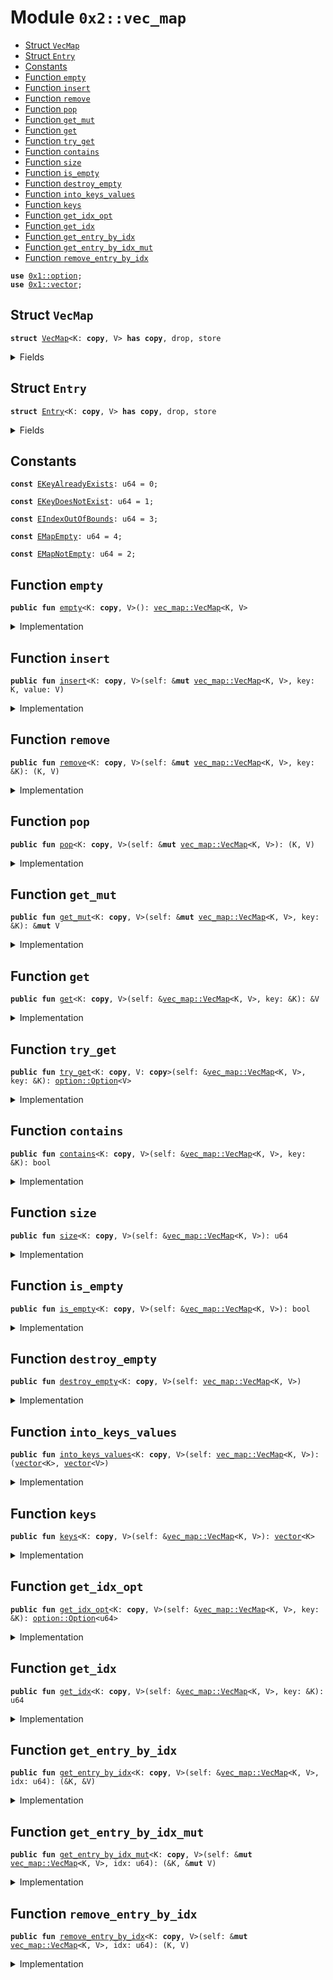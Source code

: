 
<a name="0x2_vec_map"></a>

# Module `0x2::vec_map`



-  [Struct `VecMap`](#0x2_vec_map_VecMap)
-  [Struct `Entry`](#0x2_vec_map_Entry)
-  [Constants](#@Constants_0)
-  [Function `empty`](#0x2_vec_map_empty)
-  [Function `insert`](#0x2_vec_map_insert)
-  [Function `remove`](#0x2_vec_map_remove)
-  [Function `pop`](#0x2_vec_map_pop)
-  [Function `get_mut`](#0x2_vec_map_get_mut)
-  [Function `get`](#0x2_vec_map_get)
-  [Function `try_get`](#0x2_vec_map_try_get)
-  [Function `contains`](#0x2_vec_map_contains)
-  [Function `size`](#0x2_vec_map_size)
-  [Function `is_empty`](#0x2_vec_map_is_empty)
-  [Function `destroy_empty`](#0x2_vec_map_destroy_empty)
-  [Function `into_keys_values`](#0x2_vec_map_into_keys_values)
-  [Function `keys`](#0x2_vec_map_keys)
-  [Function `get_idx_opt`](#0x2_vec_map_get_idx_opt)
-  [Function `get_idx`](#0x2_vec_map_get_idx)
-  [Function `get_entry_by_idx`](#0x2_vec_map_get_entry_by_idx)
-  [Function `get_entry_by_idx_mut`](#0x2_vec_map_get_entry_by_idx_mut)
-  [Function `remove_entry_by_idx`](#0x2_vec_map_remove_entry_by_idx)


<pre><code><b>use</b> <a href="../../dependencies/move-stdlib/option.md#0x1_option">0x1::option</a>;
<b>use</b> <a href="../../dependencies/move-stdlib/vector.md#0x1_vector">0x1::vector</a>;
</code></pre>



<a name="0x2_vec_map_VecMap"></a>

## Struct `VecMap`



<pre><code><b>struct</b> <a href="../../dependencies/sui-framework/vec_map.md#0x2_vec_map_VecMap">VecMap</a>&lt;K: <b>copy</b>, V&gt; <b>has</b> <b>copy</b>, drop, store
</code></pre>



<details>
<summary>Fields</summary>


<dl>
<dt>
<code>contents: <a href="../../dependencies/move-stdlib/vector.md#0x1_vector">vector</a>&lt;<a href="../../dependencies/sui-framework/vec_map.md#0x2_vec_map_Entry">vec_map::Entry</a>&lt;K, V&gt;&gt;</code>
</dt>
<dd>

</dd>
</dl>


</details>

<a name="0x2_vec_map_Entry"></a>

## Struct `Entry`



<pre><code><b>struct</b> <a href="../../dependencies/sui-framework/vec_map.md#0x2_vec_map_Entry">Entry</a>&lt;K: <b>copy</b>, V&gt; <b>has</b> <b>copy</b>, drop, store
</code></pre>



<details>
<summary>Fields</summary>


<dl>
<dt>
<code>key: K</code>
</dt>
<dd>

</dd>
<dt>
<code>value: V</code>
</dt>
<dd>

</dd>
</dl>


</details>

<a name="@Constants_0"></a>

## Constants


<a name="0x2_vec_map_EKeyAlreadyExists"></a>



<pre><code><b>const</b> <a href="../../dependencies/sui-framework/vec_map.md#0x2_vec_map_EKeyAlreadyExists">EKeyAlreadyExists</a>: u64 = 0;
</code></pre>



<a name="0x2_vec_map_EKeyDoesNotExist"></a>



<pre><code><b>const</b> <a href="../../dependencies/sui-framework/vec_map.md#0x2_vec_map_EKeyDoesNotExist">EKeyDoesNotExist</a>: u64 = 1;
</code></pre>



<a name="0x2_vec_map_EIndexOutOfBounds"></a>



<pre><code><b>const</b> <a href="../../dependencies/sui-framework/vec_map.md#0x2_vec_map_EIndexOutOfBounds">EIndexOutOfBounds</a>: u64 = 3;
</code></pre>



<a name="0x2_vec_map_EMapEmpty"></a>



<pre><code><b>const</b> <a href="../../dependencies/sui-framework/vec_map.md#0x2_vec_map_EMapEmpty">EMapEmpty</a>: u64 = 4;
</code></pre>



<a name="0x2_vec_map_EMapNotEmpty"></a>



<pre><code><b>const</b> <a href="../../dependencies/sui-framework/vec_map.md#0x2_vec_map_EMapNotEmpty">EMapNotEmpty</a>: u64 = 2;
</code></pre>



<a name="0x2_vec_map_empty"></a>

## Function `empty`



<pre><code><b>public</b> <b>fun</b> <a href="../../dependencies/sui-framework/vec_map.md#0x2_vec_map_empty">empty</a>&lt;K: <b>copy</b>, V&gt;(): <a href="../../dependencies/sui-framework/vec_map.md#0x2_vec_map_VecMap">vec_map::VecMap</a>&lt;K, V&gt;
</code></pre>



<details>
<summary>Implementation</summary>


<pre><code><b>public</b> <b>fun</b> <a href="../../dependencies/sui-framework/vec_map.md#0x2_vec_map_empty">empty</a>&lt;K: <b>copy</b>, V&gt;(): <a href="../../dependencies/sui-framework/vec_map.md#0x2_vec_map_VecMap">VecMap</a>&lt;K,V&gt; {
    <a href="../../dependencies/sui-framework/vec_map.md#0x2_vec_map_VecMap">VecMap</a> { contents: <a href="../../dependencies/move-stdlib/vector.md#0x1_vector_empty">vector::empty</a>() }
}
</code></pre>



</details>

<a name="0x2_vec_map_insert"></a>

## Function `insert`



<pre><code><b>public</b> <b>fun</b> <a href="../../dependencies/sui-framework/vec_map.md#0x2_vec_map_insert">insert</a>&lt;K: <b>copy</b>, V&gt;(self: &<b>mut</b> <a href="../../dependencies/sui-framework/vec_map.md#0x2_vec_map_VecMap">vec_map::VecMap</a>&lt;K, V&gt;, key: K, value: V)
</code></pre>



<details>
<summary>Implementation</summary>


<pre><code><b>public</b> <b>fun</b> <a href="../../dependencies/sui-framework/vec_map.md#0x2_vec_map_insert">insert</a>&lt;K: <b>copy</b>, V&gt;(self: &<b>mut</b> <a href="../../dependencies/sui-framework/vec_map.md#0x2_vec_map_VecMap">VecMap</a>&lt;K,V&gt;, key: K, value: V) {
    <b>assert</b>!(!<a href="../../dependencies/sui-framework/vec_map.md#0x2_vec_map_contains">contains</a>(self, &key), <a href="../../dependencies/sui-framework/vec_map.md#0x2_vec_map_EKeyAlreadyExists">EKeyAlreadyExists</a>);
    <a href="../../dependencies/move-stdlib/vector.md#0x1_vector_push_back">vector::push_back</a>(&<b>mut</b> self.contents, <a href="../../dependencies/sui-framework/vec_map.md#0x2_vec_map_Entry">Entry</a> { key, value })
}
</code></pre>



</details>

<a name="0x2_vec_map_remove"></a>

## Function `remove`



<pre><code><b>public</b> <b>fun</b> <a href="../../dependencies/sui-framework/vec_map.md#0x2_vec_map_remove">remove</a>&lt;K: <b>copy</b>, V&gt;(self: &<b>mut</b> <a href="../../dependencies/sui-framework/vec_map.md#0x2_vec_map_VecMap">vec_map::VecMap</a>&lt;K, V&gt;, key: &K): (K, V)
</code></pre>



<details>
<summary>Implementation</summary>


<pre><code><b>public</b> <b>fun</b> <a href="../../dependencies/sui-framework/vec_map.md#0x2_vec_map_remove">remove</a>&lt;K: <b>copy</b>, V&gt;(self: &<b>mut</b> <a href="../../dependencies/sui-framework/vec_map.md#0x2_vec_map_VecMap">VecMap</a>&lt;K,V&gt;, key: &K): (K, V) {
    <b>let</b> idx = <a href="../../dependencies/sui-framework/vec_map.md#0x2_vec_map_get_idx">get_idx</a>(self, key);
    <b>let</b> <a href="../../dependencies/sui-framework/vec_map.md#0x2_vec_map_Entry">Entry</a> { key, value } = <a href="../../dependencies/move-stdlib/vector.md#0x1_vector_remove">vector::remove</a>(&<b>mut</b> self.contents, idx);
    (key, value)
}
</code></pre>



</details>

<a name="0x2_vec_map_pop"></a>

## Function `pop`



<pre><code><b>public</b> <b>fun</b> <a href="../../dependencies/sui-framework/vec_map.md#0x2_vec_map_pop">pop</a>&lt;K: <b>copy</b>, V&gt;(self: &<b>mut</b> <a href="../../dependencies/sui-framework/vec_map.md#0x2_vec_map_VecMap">vec_map::VecMap</a>&lt;K, V&gt;): (K, V)
</code></pre>



<details>
<summary>Implementation</summary>


<pre><code><b>public</b> <b>fun</b> <a href="../../dependencies/sui-framework/vec_map.md#0x2_vec_map_pop">pop</a>&lt;K: <b>copy</b>, V&gt;(self: &<b>mut</b> <a href="../../dependencies/sui-framework/vec_map.md#0x2_vec_map_VecMap">VecMap</a>&lt;K,V&gt;): (K, V) {
    <b>assert</b>!(!<a href="../../dependencies/move-stdlib/vector.md#0x1_vector_is_empty">vector::is_empty</a>(&self.contents), <a href="../../dependencies/sui-framework/vec_map.md#0x2_vec_map_EMapEmpty">EMapEmpty</a>);
    <b>let</b> <a href="../../dependencies/sui-framework/vec_map.md#0x2_vec_map_Entry">Entry</a> { key, value } = <a href="../../dependencies/move-stdlib/vector.md#0x1_vector_pop_back">vector::pop_back</a>(&<b>mut</b> self.contents);
    (key, value)
}
</code></pre>



</details>

<a name="0x2_vec_map_get_mut"></a>

## Function `get_mut`



<pre><code><b>public</b> <b>fun</b> <a href="../../dependencies/sui-framework/vec_map.md#0x2_vec_map_get_mut">get_mut</a>&lt;K: <b>copy</b>, V&gt;(self: &<b>mut</b> <a href="../../dependencies/sui-framework/vec_map.md#0x2_vec_map_VecMap">vec_map::VecMap</a>&lt;K, V&gt;, key: &K): &<b>mut</b> V
</code></pre>



<details>
<summary>Implementation</summary>


<pre><code><b>public</b> <b>fun</b> <a href="../../dependencies/sui-framework/vec_map.md#0x2_vec_map_get_mut">get_mut</a>&lt;K: <b>copy</b>, V&gt;(self: &<b>mut</b> <a href="../../dependencies/sui-framework/vec_map.md#0x2_vec_map_VecMap">VecMap</a>&lt;K,V&gt;, key: &K): &<b>mut</b> V {
    <b>let</b> idx = <a href="../../dependencies/sui-framework/vec_map.md#0x2_vec_map_get_idx">get_idx</a>(self, key);
    <b>let</b> entry = <a href="../../dependencies/move-stdlib/vector.md#0x1_vector_borrow_mut">vector::borrow_mut</a>(&<b>mut</b> self.contents, idx);
    &<b>mut</b> entry.value
}
</code></pre>



</details>

<a name="0x2_vec_map_get"></a>

## Function `get`



<pre><code><b>public</b> <b>fun</b> <a href="../../dependencies/sui-framework/vec_map.md#0x2_vec_map_get">get</a>&lt;K: <b>copy</b>, V&gt;(self: &<a href="../../dependencies/sui-framework/vec_map.md#0x2_vec_map_VecMap">vec_map::VecMap</a>&lt;K, V&gt;, key: &K): &V
</code></pre>



<details>
<summary>Implementation</summary>


<pre><code><b>public</b> <b>fun</b> <a href="../../dependencies/sui-framework/vec_map.md#0x2_vec_map_get">get</a>&lt;K: <b>copy</b>, V&gt;(self: &<a href="../../dependencies/sui-framework/vec_map.md#0x2_vec_map_VecMap">VecMap</a>&lt;K,V&gt;, key: &K): &V {
    <b>let</b> idx = <a href="../../dependencies/sui-framework/vec_map.md#0x2_vec_map_get_idx">get_idx</a>(self, key);
    <b>let</b> entry = <a href="../../dependencies/move-stdlib/vector.md#0x1_vector_borrow">vector::borrow</a>(&self.contents, idx);
    &entry.value
}
</code></pre>



</details>

<a name="0x2_vec_map_try_get"></a>

## Function `try_get`



<pre><code><b>public</b> <b>fun</b> <a href="../../dependencies/sui-framework/vec_map.md#0x2_vec_map_try_get">try_get</a>&lt;K: <b>copy</b>, V: <b>copy</b>&gt;(self: &<a href="../../dependencies/sui-framework/vec_map.md#0x2_vec_map_VecMap">vec_map::VecMap</a>&lt;K, V&gt;, key: &K): <a href="../../dependencies/move-stdlib/option.md#0x1_option_Option">option::Option</a>&lt;V&gt;
</code></pre>



<details>
<summary>Implementation</summary>


<pre><code><b>public</b> <b>fun</b> <a href="../../dependencies/sui-framework/vec_map.md#0x2_vec_map_try_get">try_get</a>&lt;K: <b>copy</b>, V: <b>copy</b>&gt;(self: &<a href="../../dependencies/sui-framework/vec_map.md#0x2_vec_map_VecMap">VecMap</a>&lt;K,V&gt;, key: &K): Option&lt;V&gt; {
    <b>if</b> (<a href="../../dependencies/sui-framework/vec_map.md#0x2_vec_map_contains">contains</a>(self, key)) {
        <a href="../../dependencies/move-stdlib/option.md#0x1_option_some">option::some</a>(*<a href="../../dependencies/sui-framework/vec_map.md#0x2_vec_map_get">get</a>(self, key))
    } <b>else</b> {
        <a href="../../dependencies/move-stdlib/option.md#0x1_option_none">option::none</a>()
    }
}
</code></pre>



</details>

<a name="0x2_vec_map_contains"></a>

## Function `contains`



<pre><code><b>public</b> <b>fun</b> <a href="../../dependencies/sui-framework/vec_map.md#0x2_vec_map_contains">contains</a>&lt;K: <b>copy</b>, V&gt;(self: &<a href="../../dependencies/sui-framework/vec_map.md#0x2_vec_map_VecMap">vec_map::VecMap</a>&lt;K, V&gt;, key: &K): bool
</code></pre>



<details>
<summary>Implementation</summary>


<pre><code><b>public</b> <b>fun</b> <a href="../../dependencies/sui-framework/vec_map.md#0x2_vec_map_contains">contains</a>&lt;K: <b>copy</b>, V&gt;(self: &<a href="../../dependencies/sui-framework/vec_map.md#0x2_vec_map_VecMap">VecMap</a>&lt;K, V&gt;, key: &K): bool {
    <a href="../../dependencies/move-stdlib/option.md#0x1_option_is_some">option::is_some</a>(&<a href="../../dependencies/sui-framework/vec_map.md#0x2_vec_map_get_idx_opt">get_idx_opt</a>(self, key))
}
</code></pre>



</details>

<a name="0x2_vec_map_size"></a>

## Function `size`



<pre><code><b>public</b> <b>fun</b> <a href="../../dependencies/sui-framework/vec_map.md#0x2_vec_map_size">size</a>&lt;K: <b>copy</b>, V&gt;(self: &<a href="../../dependencies/sui-framework/vec_map.md#0x2_vec_map_VecMap">vec_map::VecMap</a>&lt;K, V&gt;): u64
</code></pre>



<details>
<summary>Implementation</summary>


<pre><code><b>public</b> <b>fun</b> <a href="../../dependencies/sui-framework/vec_map.md#0x2_vec_map_size">size</a>&lt;K: <b>copy</b>, V&gt;(self: &<a href="../../dependencies/sui-framework/vec_map.md#0x2_vec_map_VecMap">VecMap</a>&lt;K,V&gt;): u64 {
    <a href="../../dependencies/move-stdlib/vector.md#0x1_vector_length">vector::length</a>(&self.contents)
}
</code></pre>



</details>

<a name="0x2_vec_map_is_empty"></a>

## Function `is_empty`



<pre><code><b>public</b> <b>fun</b> <a href="../../dependencies/sui-framework/vec_map.md#0x2_vec_map_is_empty">is_empty</a>&lt;K: <b>copy</b>, V&gt;(self: &<a href="../../dependencies/sui-framework/vec_map.md#0x2_vec_map_VecMap">vec_map::VecMap</a>&lt;K, V&gt;): bool
</code></pre>



<details>
<summary>Implementation</summary>


<pre><code><b>public</b> <b>fun</b> <a href="../../dependencies/sui-framework/vec_map.md#0x2_vec_map_is_empty">is_empty</a>&lt;K: <b>copy</b>, V&gt;(self: &<a href="../../dependencies/sui-framework/vec_map.md#0x2_vec_map_VecMap">VecMap</a>&lt;K,V&gt;): bool {
    <a href="../../dependencies/sui-framework/vec_map.md#0x2_vec_map_size">size</a>(self) == 0
}
</code></pre>



</details>

<a name="0x2_vec_map_destroy_empty"></a>

## Function `destroy_empty`



<pre><code><b>public</b> <b>fun</b> <a href="../../dependencies/sui-framework/vec_map.md#0x2_vec_map_destroy_empty">destroy_empty</a>&lt;K: <b>copy</b>, V&gt;(self: <a href="../../dependencies/sui-framework/vec_map.md#0x2_vec_map_VecMap">vec_map::VecMap</a>&lt;K, V&gt;)
</code></pre>



<details>
<summary>Implementation</summary>


<pre><code><b>public</b> <b>fun</b> <a href="../../dependencies/sui-framework/vec_map.md#0x2_vec_map_destroy_empty">destroy_empty</a>&lt;K: <b>copy</b>, V&gt;(self: <a href="../../dependencies/sui-framework/vec_map.md#0x2_vec_map_VecMap">VecMap</a>&lt;K, V&gt;) {
    <b>let</b> <a href="../../dependencies/sui-framework/vec_map.md#0x2_vec_map_VecMap">VecMap</a> { contents } = self;
    <b>assert</b>!(<a href="../../dependencies/move-stdlib/vector.md#0x1_vector_is_empty">vector::is_empty</a>(&contents), <a href="../../dependencies/sui-framework/vec_map.md#0x2_vec_map_EMapNotEmpty">EMapNotEmpty</a>);
    <a href="../../dependencies/move-stdlib/vector.md#0x1_vector_destroy_empty">vector::destroy_empty</a>(contents)
}
</code></pre>



</details>

<a name="0x2_vec_map_into_keys_values"></a>

## Function `into_keys_values`



<pre><code><b>public</b> <b>fun</b> <a href="../../dependencies/sui-framework/vec_map.md#0x2_vec_map_into_keys_values">into_keys_values</a>&lt;K: <b>copy</b>, V&gt;(self: <a href="../../dependencies/sui-framework/vec_map.md#0x2_vec_map_VecMap">vec_map::VecMap</a>&lt;K, V&gt;): (<a href="../../dependencies/move-stdlib/vector.md#0x1_vector">vector</a>&lt;K&gt;, <a href="../../dependencies/move-stdlib/vector.md#0x1_vector">vector</a>&lt;V&gt;)
</code></pre>



<details>
<summary>Implementation</summary>


<pre><code><b>public</b> <b>fun</b> <a href="../../dependencies/sui-framework/vec_map.md#0x2_vec_map_into_keys_values">into_keys_values</a>&lt;K: <b>copy</b>, V&gt;(self: <a href="../../dependencies/sui-framework/vec_map.md#0x2_vec_map_VecMap">VecMap</a>&lt;K, V&gt;): (<a href="../../dependencies/move-stdlib/vector.md#0x1_vector">vector</a>&lt;K&gt;, <a href="../../dependencies/move-stdlib/vector.md#0x1_vector">vector</a>&lt;V&gt;) {
    <b>let</b> <a href="../../dependencies/sui-framework/vec_map.md#0x2_vec_map_VecMap">VecMap</a> { <b>mut</b> contents } = self;
    // reverse the <a href="../../dependencies/move-stdlib/vector.md#0x1_vector">vector</a> so the output keys and values will appear in insertion order
    <a href="../../dependencies/move-stdlib/vector.md#0x1_vector_reverse">vector::reverse</a>(&<b>mut</b> contents);
    <b>let</b> <b>mut</b> i = 0;
    <b>let</b> n = <a href="../../dependencies/move-stdlib/vector.md#0x1_vector_length">vector::length</a>(&contents);
    <b>let</b> <b>mut</b> keys = <a href="../../dependencies/move-stdlib/vector.md#0x1_vector_empty">vector::empty</a>();
    <b>let</b> <b>mut</b> values = <a href="../../dependencies/move-stdlib/vector.md#0x1_vector_empty">vector::empty</a>();
    <b>while</b> (i &lt; n) {
        <b>let</b> <a href="../../dependencies/sui-framework/vec_map.md#0x2_vec_map_Entry">Entry</a> { key, value } = <a href="../../dependencies/move-stdlib/vector.md#0x1_vector_pop_back">vector::pop_back</a>(&<b>mut</b> contents);
        <a href="../../dependencies/move-stdlib/vector.md#0x1_vector_push_back">vector::push_back</a>(&<b>mut</b> keys, key);
        <a href="../../dependencies/move-stdlib/vector.md#0x1_vector_push_back">vector::push_back</a>(&<b>mut</b> values, value);
        i = i + 1;
    };
    <a href="../../dependencies/move-stdlib/vector.md#0x1_vector_destroy_empty">vector::destroy_empty</a>(contents);
    (keys, values)
}
</code></pre>



</details>

<a name="0x2_vec_map_keys"></a>

## Function `keys`



<pre><code><b>public</b> <b>fun</b> <a href="../../dependencies/sui-framework/vec_map.md#0x2_vec_map_keys">keys</a>&lt;K: <b>copy</b>, V&gt;(self: &<a href="../../dependencies/sui-framework/vec_map.md#0x2_vec_map_VecMap">vec_map::VecMap</a>&lt;K, V&gt;): <a href="../../dependencies/move-stdlib/vector.md#0x1_vector">vector</a>&lt;K&gt;
</code></pre>



<details>
<summary>Implementation</summary>


<pre><code><b>public</b> <b>fun</b> <a href="../../dependencies/sui-framework/vec_map.md#0x2_vec_map_keys">keys</a>&lt;K: <b>copy</b>, V&gt;(self: &<a href="../../dependencies/sui-framework/vec_map.md#0x2_vec_map_VecMap">VecMap</a>&lt;K, V&gt;): <a href="../../dependencies/move-stdlib/vector.md#0x1_vector">vector</a>&lt;K&gt; {
    <b>let</b> <b>mut</b> i = 0;
    <b>let</b> n = <a href="../../dependencies/move-stdlib/vector.md#0x1_vector_length">vector::length</a>(&self.contents);
    <b>let</b> <b>mut</b> keys = <a href="../../dependencies/move-stdlib/vector.md#0x1_vector_empty">vector::empty</a>();
    <b>while</b> (i &lt; n) {
        <b>let</b> entry = <a href="../../dependencies/move-stdlib/vector.md#0x1_vector_borrow">vector::borrow</a>(&self.contents, i);
        <a href="../../dependencies/move-stdlib/vector.md#0x1_vector_push_back">vector::push_back</a>(&<b>mut</b> keys, entry.key);
        i = i + 1;
    };
    keys
}
</code></pre>



</details>

<a name="0x2_vec_map_get_idx_opt"></a>

## Function `get_idx_opt`



<pre><code><b>public</b> <b>fun</b> <a href="../../dependencies/sui-framework/vec_map.md#0x2_vec_map_get_idx_opt">get_idx_opt</a>&lt;K: <b>copy</b>, V&gt;(self: &<a href="../../dependencies/sui-framework/vec_map.md#0x2_vec_map_VecMap">vec_map::VecMap</a>&lt;K, V&gt;, key: &K): <a href="../../dependencies/move-stdlib/option.md#0x1_option_Option">option::Option</a>&lt;u64&gt;
</code></pre>



<details>
<summary>Implementation</summary>


<pre><code><b>public</b> <b>fun</b> <a href="../../dependencies/sui-framework/vec_map.md#0x2_vec_map_get_idx_opt">get_idx_opt</a>&lt;K: <b>copy</b>, V&gt;(self: &<a href="../../dependencies/sui-framework/vec_map.md#0x2_vec_map_VecMap">VecMap</a>&lt;K,V&gt;, key: &K): Option&lt;u64&gt; {
    <b>let</b> <b>mut</b> i = 0;
    <b>let</b> n = <a href="../../dependencies/sui-framework/vec_map.md#0x2_vec_map_size">size</a>(self);
    <b>while</b> (i &lt; n) {
        <b>if</b> (&<a href="../../dependencies/move-stdlib/vector.md#0x1_vector_borrow">vector::borrow</a>(&self.contents, i).key == key) {
            <b>return</b> <a href="../../dependencies/move-stdlib/option.md#0x1_option_some">option::some</a>(i)
        };
        i = i + 1;
    };
    <a href="../../dependencies/move-stdlib/option.md#0x1_option_none">option::none</a>()
}
</code></pre>



</details>

<a name="0x2_vec_map_get_idx"></a>

## Function `get_idx`



<pre><code><b>public</b> <b>fun</b> <a href="../../dependencies/sui-framework/vec_map.md#0x2_vec_map_get_idx">get_idx</a>&lt;K: <b>copy</b>, V&gt;(self: &<a href="../../dependencies/sui-framework/vec_map.md#0x2_vec_map_VecMap">vec_map::VecMap</a>&lt;K, V&gt;, key: &K): u64
</code></pre>



<details>
<summary>Implementation</summary>


<pre><code><b>public</b> <b>fun</b> <a href="../../dependencies/sui-framework/vec_map.md#0x2_vec_map_get_idx">get_idx</a>&lt;K: <b>copy</b>, V&gt;(self: &<a href="../../dependencies/sui-framework/vec_map.md#0x2_vec_map_VecMap">VecMap</a>&lt;K,V&gt;, key: &K): u64 {
    <b>let</b> idx_opt = <a href="../../dependencies/sui-framework/vec_map.md#0x2_vec_map_get_idx_opt">get_idx_opt</a>(self, key);
    <b>assert</b>!(<a href="../../dependencies/move-stdlib/option.md#0x1_option_is_some">option::is_some</a>(&idx_opt), <a href="../../dependencies/sui-framework/vec_map.md#0x2_vec_map_EKeyDoesNotExist">EKeyDoesNotExist</a>);
    <a href="../../dependencies/move-stdlib/option.md#0x1_option_destroy_some">option::destroy_some</a>(idx_opt)
}
</code></pre>



</details>

<a name="0x2_vec_map_get_entry_by_idx"></a>

## Function `get_entry_by_idx`



<pre><code><b>public</b> <b>fun</b> <a href="../../dependencies/sui-framework/vec_map.md#0x2_vec_map_get_entry_by_idx">get_entry_by_idx</a>&lt;K: <b>copy</b>, V&gt;(self: &<a href="../../dependencies/sui-framework/vec_map.md#0x2_vec_map_VecMap">vec_map::VecMap</a>&lt;K, V&gt;, idx: u64): (&K, &V)
</code></pre>



<details>
<summary>Implementation</summary>


<pre><code><b>public</b> <b>fun</b> <a href="../../dependencies/sui-framework/vec_map.md#0x2_vec_map_get_entry_by_idx">get_entry_by_idx</a>&lt;K: <b>copy</b>, V&gt;(self: &<a href="../../dependencies/sui-framework/vec_map.md#0x2_vec_map_VecMap">VecMap</a>&lt;K, V&gt;, idx: u64): (&K, &V) {
    <b>assert</b>!(idx &lt; <a href="../../dependencies/sui-framework/vec_map.md#0x2_vec_map_size">size</a>(self), <a href="../../dependencies/sui-framework/vec_map.md#0x2_vec_map_EIndexOutOfBounds">EIndexOutOfBounds</a>);
    <b>let</b> entry = <a href="../../dependencies/move-stdlib/vector.md#0x1_vector_borrow">vector::borrow</a>(&self.contents, idx);
    (&entry.key, &entry.value)
}
</code></pre>



</details>

<a name="0x2_vec_map_get_entry_by_idx_mut"></a>

## Function `get_entry_by_idx_mut`



<pre><code><b>public</b> <b>fun</b> <a href="../../dependencies/sui-framework/vec_map.md#0x2_vec_map_get_entry_by_idx_mut">get_entry_by_idx_mut</a>&lt;K: <b>copy</b>, V&gt;(self: &<b>mut</b> <a href="../../dependencies/sui-framework/vec_map.md#0x2_vec_map_VecMap">vec_map::VecMap</a>&lt;K, V&gt;, idx: u64): (&K, &<b>mut</b> V)
</code></pre>



<details>
<summary>Implementation</summary>


<pre><code><b>public</b> <b>fun</b> <a href="../../dependencies/sui-framework/vec_map.md#0x2_vec_map_get_entry_by_idx_mut">get_entry_by_idx_mut</a>&lt;K: <b>copy</b>, V&gt;(self: &<b>mut</b> <a href="../../dependencies/sui-framework/vec_map.md#0x2_vec_map_VecMap">VecMap</a>&lt;K, V&gt;, idx: u64): (&K, &<b>mut</b> V) {
    <b>assert</b>!(idx &lt; <a href="../../dependencies/sui-framework/vec_map.md#0x2_vec_map_size">size</a>(self), <a href="../../dependencies/sui-framework/vec_map.md#0x2_vec_map_EIndexOutOfBounds">EIndexOutOfBounds</a>);
    <b>let</b> entry = <a href="../../dependencies/move-stdlib/vector.md#0x1_vector_borrow_mut">vector::borrow_mut</a>(&<b>mut</b> self.contents, idx);
    (&entry.key, &<b>mut</b> entry.value)
}
</code></pre>



</details>

<a name="0x2_vec_map_remove_entry_by_idx"></a>

## Function `remove_entry_by_idx`



<pre><code><b>public</b> <b>fun</b> <a href="../../dependencies/sui-framework/vec_map.md#0x2_vec_map_remove_entry_by_idx">remove_entry_by_idx</a>&lt;K: <b>copy</b>, V&gt;(self: &<b>mut</b> <a href="../../dependencies/sui-framework/vec_map.md#0x2_vec_map_VecMap">vec_map::VecMap</a>&lt;K, V&gt;, idx: u64): (K, V)
</code></pre>



<details>
<summary>Implementation</summary>


<pre><code><b>public</b> <b>fun</b> <a href="../../dependencies/sui-framework/vec_map.md#0x2_vec_map_remove_entry_by_idx">remove_entry_by_idx</a>&lt;K: <b>copy</b>, V&gt;(self: &<b>mut</b> <a href="../../dependencies/sui-framework/vec_map.md#0x2_vec_map_VecMap">VecMap</a>&lt;K, V&gt;, idx: u64): (K, V) {
    <b>assert</b>!(idx &lt; <a href="../../dependencies/sui-framework/vec_map.md#0x2_vec_map_size">size</a>(self), <a href="../../dependencies/sui-framework/vec_map.md#0x2_vec_map_EIndexOutOfBounds">EIndexOutOfBounds</a>);
    <b>let</b> <a href="../../dependencies/sui-framework/vec_map.md#0x2_vec_map_Entry">Entry</a> { key, value } = <a href="../../dependencies/move-stdlib/vector.md#0x1_vector_remove">vector::remove</a>(&<b>mut</b> self.contents, idx);
    (key, value)
}
</code></pre>



</details>
